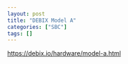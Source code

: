 ```yaml
---
layout: post
title: "DEBIX Model A"
categories: ["SBC"]
tags: []
---
```


https://debix.io/hardware/model-a.html
